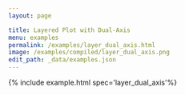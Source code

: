 ```yaml
---
layout: page

title: Layered Plot with Dual-Axis
menu: examples
permalink: /examples/layer_dual_axis.html
image: /examples/compiled/layer_dual_axis.png
edit_path: _data/examples.json
---
```




{% include example.html spec='layer_dual_axis'%}
